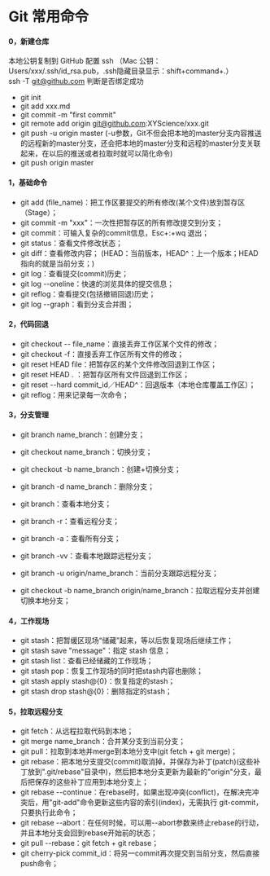 # Git 常用命令    
      
#### 0，新建仓库      
本地公钥复制到 GitHub 配置 ssh （Mac 公钥：Users/xxx/.ssh/id_rsa.pub，.ssh隐藏目录显示：shift+command+.）     
ssh -T git@github.com 判断是否绑定成功     
* git init     
* git add xxx.md     
* git commit -m "first commit"     
* git remote add origin git@github.com:XYScience/xxx.git     
* git push -u origin master (-u参数，Git不但会把本地的master分支内容推送的远程新的master分支，还会把本地的master分支和远程的master分支关联起来，在以后的推送或者拉取时就可以简化命令)     
* git push origin master     

#### 1，基础命令

* git add (file_name)：把工作区要提交的所有修改(某个文件)放到暂存区（Stage）；
* git commit -m "xxx"：一次性把暂存区的所有修改提交到分支；
* git commit：可输入复杂的commit信息，Esc+:+wq 退出；
* git status：查看文件修改状态； 
* git diff：查看修改内容； (HEAD：当前版本，HEAD^：上一个版本；HEAD指向的就是当前分支；) 
* git log：查看提交(commit)历史；   
* git log --oneline：快速的浏览具体的提交信息；    
* git reflog：查看提交(包括撤销回退)历史； 
* git log --graph：看到分支合并图； 

#### 2，代码回退

* git checkout -- file_name：直接丢弃工作区某个文件的修改； 
* git checkout -f：直接丢弃工作区所有文件的修改； 
* git reset HEAD file：把暂存区的某个文件修改回退到工作区； 
* git reset HEAD . ：把暂存区所有文件回退到工作区； 
* git reset --hard commit_id／HEAD^：回退版本（本地仓库覆盖工作区）；    
* git reflog：用来记录每一次命令；

#### 3，分支管理

* git branch name_branch：创建分支； 
* git checkout name_branch：切换分支； 
* git checkout -b name_branch：创建+切换分支； 
* git branch -d name_branch：删除分支； 
* git branch：查看本地分支；
* git branch -r：查看远程分支； 
* git branch -a：查看所有分支；  

* git branch -vv：查看本地跟踪远程分支； 
* git branch -u origin/name_branch：当前分支跟踪远程分支；    
* git checkout -b name_branch origin/name_branch：拉取远程分支并创建切换本地分支；     

#### 4，工作现场

* git stash：把暂缓区现场“储藏”起来，等以后恢复现场后继续工作；       
* git stash save "message"：指定 stash 信息；      
* git stash list：查看已经储藏的工作现场； 
* git stash pop：恢复工作现场的同时把stash内容也删除； 
* git stash apply stash@{0}：恢复指定的stash； 
* git stash drop stash@{0}：删除指定的stash；

#### 5，拉取远程分支

* git fetch：从远程拉取代码到本地； 
* git merge name_branch：合并某分支到当前分支；
* git pull：拉取到本地并merge到本地分支中(git fetch + git merge)； 
* git rebase：把本地分支提交(commit)取消掉，并保存为补丁(patch)(这些补丁放到".git/rebase"目录中)，然后把本地分支更新为最新的"origin"分支，最后把保存的这些补丁应用到本地分支上； 
* git rebase --continue：在rebase时，如果出现冲突(conflict)，在解决完冲突后，用"git-add"命令更新这些内容的索引(index)，无需执行 git-commit，只要执行此命令； 
* git rebase --abort：在任何时候，可以用--abort参数来终止rebase的行动，并且本地分支会回到rebase开始前的状态；  
* git pull --rebase：git fetch + git rebase；
* git cherry-pick commit_id：将另一commit再次提交到当前分支，然后直接push命令；
